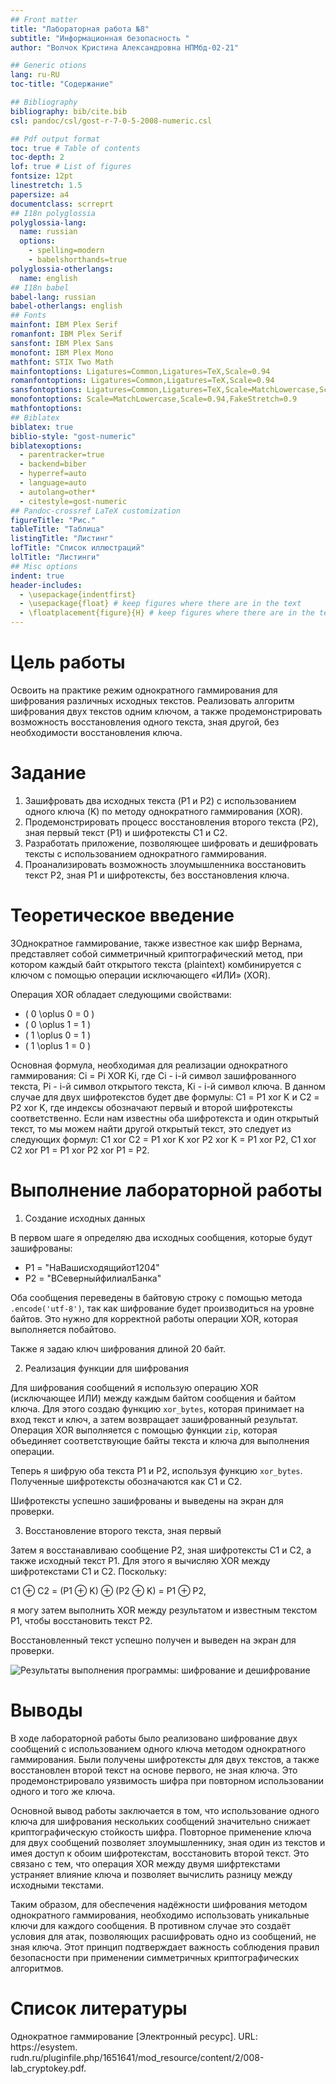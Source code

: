 ```yaml
---
## Front matter
title: "Лабораторная работа №8"
subtitle: "Информационная безопасность "
author: "Волчок Кристина Александровна НПМбд-02-21"

## Generic otions
lang: ru-RU
toc-title: "Содержание"

## Bibliography
bibliography: bib/cite.bib
csl: pandoc/csl/gost-r-7-0-5-2008-numeric.csl

## Pdf output format
toc: true # Table of contents
toc-depth: 2
lof: true # List of figures
fontsize: 12pt
linestretch: 1.5
papersize: a4
documentclass: scrreprt
## I18n polyglossia
polyglossia-lang:
  name: russian
  options:
	- spelling=modern
	- babelshorthands=true
polyglossia-otherlangs:
  name: english
## I18n babel
babel-lang: russian
babel-otherlangs: english
## Fonts
mainfont: IBM Plex Serif
romanfont: IBM Plex Serif
sansfont: IBM Plex Sans
monofont: IBM Plex Mono
mathfont: STIX Two Math
mainfontoptions: Ligatures=Common,Ligatures=TeX,Scale=0.94
romanfontoptions: Ligatures=Common,Ligatures=TeX,Scale=0.94
sansfontoptions: Ligatures=Common,Ligatures=TeX,Scale=MatchLowercase,Scale=0.94
monofontoptions: Scale=MatchLowercase,Scale=0.94,FakeStretch=0.9
mathfontoptions:
## Biblatex
biblatex: true
biblio-style: "gost-numeric"
biblatexoptions:
  - parentracker=true
  - backend=biber
  - hyperref=auto
  - language=auto
  - autolang=other*
  - citestyle=gost-numeric
## Pandoc-crossref LaTeX customization
figureTitle: "Рис."
tableTitle: "Таблица"
listingTitle: "Листинг"
lofTitle: "Список иллюстраций"
lolTitle: "Листинги"
## Misc options
indent: true
header-includes:
  - \usepackage{indentfirst}
  - \usepackage{float} # keep figures where there are in the text
  - \floatplacement{figure}{H} # keep figures where there are in the text
---
```


# Цель работы

Освоить на практике режим однократного гаммирования для шифрования различных исходных текстов. Реализовать алгоритм шифрования двух текстов одним ключом, а также продемонстрировать возможность восстановления одного текста, зная другой, без необходимости восстановления ключа.

# Задание

1. Зашифровать два исходных текста (P1 и P2) с использованием одного ключа (K) по методу однократного гаммирования (XOR).
2. Продемонстрировать процесс восстановления второго текста (P2), зная первый текст (P1) и шифротексты C1 и C2.
3. Разработать приложение, позволяющее шифровать и дешифровать тексты с использованием однократного гаммирования.
4. Проанализировать возможность злоумышленника восстановить текст P2, зная P1 и шифротексты, без восстановления ключа.

# Теоретическое введение

ЗОднократное гаммирование, также известное как шифр Вернама, представляет собой симметричный криптографический метод, при котором каждый байт открытого текста (plaintext) комбинируется с ключом с помощью операции исключающего «ИЛИ» (XOR). 

Операция XOR обладает следующими свойствами:
- \( 0 \oplus 0 = 0 \)
- \( 0 \oplus 1 = 1 \)
- \( 1 \oplus 0 = 1 \)
- \( 1 \oplus 1 = 0 \)


Основная формула, необходимая для реализации однократного гаммирования:
Ci = Pi XOR Ki, где Ci - i-й символ зашифрованного текста, Pi - i-й символ открытого
текста, Ki - i-й символ ключа.
В данном случае для двух шифротекстов будет две формулы: С1 = P1 xor K и С2 =
P2 xor K, где индексы обозначают первый и второй шифротексты соответственно.
Если нам известны оба шифротекста и один открытый текст, то мы можем
найти другой открытый текст, это следует из следующих формул: C1 xor C2 = P1
xor K xor P2 xor K = P1 xor P2, C1 xor C2 xor P1 = P1 xor P2 xor P1 = P2.

# Выполнение лабораторной работы

 1. Создание исходных данных

В первом шаге я определяю два исходных сообщения, которые будут зашифрованы:

- P1 = "НаВашисходящийот1204"
- P2 = "ВСеверныйфилиалБанка"

Оба сообщения переведены в байтовую строку с помощью метода `.encode('utf-8')`, так как шифрование будет производиться на уровне байтов. Это нужно для корректной работы операции XOR, которая выполняется побайтово.

Также я задаю ключ шифрования длиной 20 байт.

 2. Реализация функции для шифрования

Для шифрования сообщений я использую операцию XOR (исключающее ИЛИ) между каждым байтом сообщения и байтом ключа. Для этого создаю функцию `xor_bytes`, которая принимает на вход текст и ключ, а затем возвращает зашифрованный результат. Операция XOR выполняется с помощью функции `zip`, которая объединяет соответствующие байты текста и ключа для выполнения операции.

Теперь я шифрую оба текста P1 и P2, используя функцию `xor_bytes`. Полученные шифротексты обозначаются как C1 и C2.

Шифротексты успешно зашифрованы и выведены на экран для проверки.

3. Восстановление второго текста, зная первый

Затем я восстанавливаю сообщение P2, зная шифротексты C1 и C2, а также исходный текст P1. Для этого я вычисляю XOR между шифротекстами C1 и C2. Поскольку:

C1 ⊕ C2 = (P1 ⊕ K) ⊕ (P2 ⊕ K) = P1 ⊕ P2,

я могу затем выполнить XOR между результатом и известным текстом P1, чтобы восстановить текст P2.

Восстановленный текст успешно получен и выведен на экран для проверки.

![ Результаты выполнения программы: шифрование и дешифрование ](image/1.jpeg)

# Выводы

В ходе лабораторной работы было реализовано шифрование двух сообщений с использованием одного ключа методом однократного гаммирования. Были получены шифротексты для двух текстов, а также восстановлен второй текст на основе первого, не зная ключа. Это продемонстрировало уязвимость шифра при повторном использовании одного и того же ключа.

Основной вывод работы заключается в том, что использование одного ключа для шифрования нескольких сообщений значительно снижает криптографическую стойкость шифра. Повторное применение ключа для двух сообщений позволяет злоумышленнику, зная один из текстов и имея доступ к обоим шифротекстам, восстановить второй текст. Это связано с тем, что операция XOR между двумя шифртекстами устраняет влияние ключа и позволяет вычислить разницу между исходными текстами.

Таким образом, для обеспечения надёжности шифрования методом однократного гаммирования, необходимо использовать уникальные ключи для каждого сообщения. В противном случае это создаёт условия для атак, позволяющих расшифровать одно из сообщений, не зная ключа. Этот принцип подтверждает важность соблюдения правил безопасности при применении симметричных криптографических алгоритмов.

# Список литературы

Однократное гаммирование [Электронный ресурс]. URL: https://esystem.
rudn.ru/pluginfile.php/1651641/mod_resource/content/2/008-lab_cryptokey.pdf.
